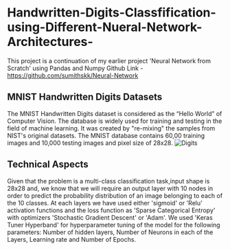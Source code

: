 # Handwritten-Digits-Classfification-using-Different-Nueral-Network-Architectures-
 This project is a continuation of my earlier project 'Neural Network from Scratch' using Pandas and Numpy
 Github Link - https://github.com/sumithskk/Neural-Network

## MNIST Handwritten Digits Datasets
The MNIST Handwritten Digits dataset is considered as the “Hello World” of Computer Vision. 
The database is widely used for training and testing in the field of machine learning.
It was created by "re-mixing" the samples from NIST's original datasets.
The MNIST database contains 60,00 training images and 10,000 testing images and pixel size of 28x28.
![Digits](https://user-images.githubusercontent.com/42634704/127670780-8cf28ce3-8b6b-4e6d-a2f0-59ca8588c458.png)


##  Technical Aspects
Given that the problem is a multi-class classification task,input shape is 28x28 and, we know that we will require an output layer with 10 nodes in order to predict the probability distribution of an image belonging to each of the 10 classes. 
At each layers we have used either 'sigmoid' or 'Relu' activation functions and the loss function as 'Sparse Categorical Entropy' with optimizers 'Stochastic Gradient Descent' or 'Adam'. We used 'Keras Tuner Hyperband' for hyperparameter tuning of the model for the following parameters: Number of hidden layers, Number of Neurons in each of the Layers, Learning rate and Number of Epochs.
